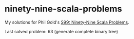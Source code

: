 # ninety-nine-scala-problems
My solutions for Phil Gold's [S99: Ninety-Nine Scala Problems](http://aperiodic.net/phil/scala/s-99/).

Last solved problem: 63 (generate complete binary tree)
